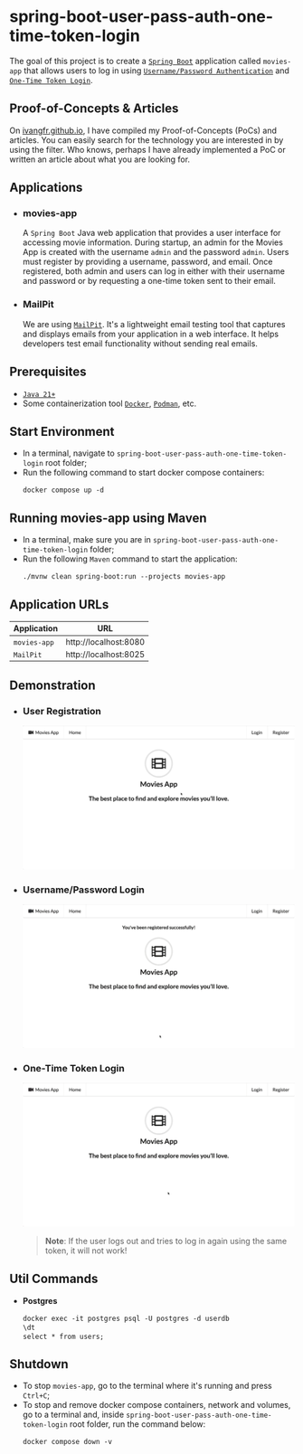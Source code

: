 # spring-boot-user-pass-auth-one-time-token-login

The goal of this project is to create a [`Spring Boot`](https://docs.spring.io/spring-boot/index.html) application called `movies-app` that allows users to log in using [`Username/Password Authentication`](https://docs.spring.io/spring-security/reference/servlet/authentication/passwords/index.html) and [`One-Time Token Login`](https://docs.spring.io/spring-security/reference/servlet/authentication/onetimetoken.html).

## Proof-of-Concepts & Articles

On [ivangfr.github.io](https://ivangfr.github.io), I have compiled my Proof-of-Concepts (PoCs) and articles. You can easily search for the technology you are interested in by using the filter. Who knows, perhaps I have already implemented a PoC or written an article about what you are looking for.

## Applications

- ### movies-app

  A `Spring Boot` Java web application that provides a user interface for accessing movie information. During startup, an admin for the Movies App is created with the username `admin` and the password `admin`. Users must register by providing a username, password, and email. Once registered, both admin and users can log in either with their username and password or by requesting a one-time token sent to their email.

- ### MailPit

  We are using [`MailPit`](https://mailpit.axllent.org/). It's a lightweight email testing tool that captures and displays emails from your application in a web interface. It helps developers test email functionality without sending real emails.

## Prerequisites

- [`Java 21+`](https://www.oracle.com/java/technologies/downloads/#java21)
- Some containerization tool [`Docker`](https://www.docker.com), [`Podman`](https://podman.io), etc.

## Start Environment

- In a terminal, navigate to `spring-boot-user-pass-auth-one-time-token-login` root folder;
- Run the following command to start docker compose containers:
  ```
  docker compose up -d
  ```

## Running movies-app using Maven

- In a terminal, make sure you are in `spring-boot-user-pass-auth-one-time-token-login` folder;
- Run the following `Maven` command to start the application:
  ```
  ./mvnw clean spring-boot:run --projects movies-app
  ```

## Application URLs

| Application  | URL                   |
|--------------|-----------------------|
| `movies-app` | http://localhost:8080 |
| `MailPit`    | http://localhost:8025 |

## Demonstration

- ### User Registration

  ![user-registration](documentation/user-registration.gif)

- ### Username/Password Login

  ![username-password-login](documentation/username-password-login.gif)

- ### One-Time Token Login

  ![one-time-token-login](documentation/one-time-token-login.gif)

  > **Note**: If the user logs out and tries to log in again using the same token, it will not work!

## Util Commands

- **Postgres**
  ```
  docker exec -it postgres psql -U postgres -d userdb
  \dt
  select * from users;
  ```

## Shutdown

- To stop `movies-app`, go to the terminal where it's running and press `Ctrl+C`;
- To stop and remove docker compose containers, network and volumes, go to a terminal and, inside `spring-boot-user-pass-auth-one-time-token-login` root folder, run the command below:
  ```
  docker compose down -v
  ```
